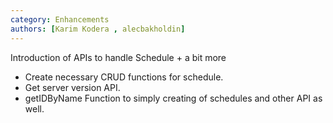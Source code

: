 ```yaml
---
category: Enhancements
authors: [Karim Kodera , alecbakholdin]
---
```


Introduction of APIs to handle Schedule + a bit more
- Create necessary CRUD functions for schedule.
- Get server version API.
- getIDByName Function to simply creating of schedules and other API as well. 

